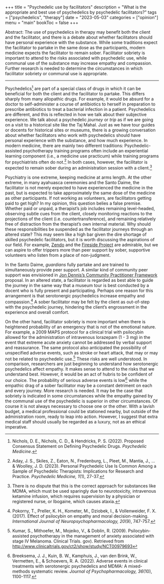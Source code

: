 +++
title = "Psychedelic use by facilitators"
description = "What is the appropriate and best use of psychedelics by psychedelic facilitators?"
tags = ["psychedelics", "therapy"]
date = "2023-05-03"
categories = ["opinion"]
menu = "main"
bookToc = false
+++

Abstract: The use of psychedelics in therapy may benefit both the client and the facilitator, and there is a debate about whether facilitators should have personal experience with the substance. While some traditions expect the facilitator to partake in the same dose as the participants, modern medicine expects the facilitator to remain sober. Facilitator sobriety is important to attend to the risks associated with psychedelic use, while communal use of the substance may increase empathy and compassion. Further research is needed to determine the circumstances in which facilitator sobriety or communal use is appropriate.

---

Psychedelics[^nichols2022] are part of a special class of drugs in which it can be beneficial for both the client and the facilitator to partake. This differs sharply from many allopathic drugs. For example, it would be absurd for a doctor to self-administer a course of antibiotics to herself in preparation to prescribe antibiotics to treat a bacterial infection in a patient. Psychedelics are different, and this is reflected in how we talk about their subjective experience. We talk about a psychedelic *journey* or *trip* as if we are going on a visit to a historical site like the Taj Mahal. Just as we have tour guides or docents for historical sites or museums, there is a growing conversation about whether facilitators who work with psychedelics should have personal experience with the substance, and how much experience. In modern medicine, there are mainly two different traditions: Psychedelic-assisted psychotherapy training programs often include an experiential learning component (i.e., a medicine use practicum) while training programs for psychiatrists often do not.[^aday2023] In both cases, however, the facilitator is expected to remain sober during an administration session with a client.[^exceptions]

Psychiatry is one extreme, keeping medicine at arms length. At the other extreme, in many ayahuasca ceremonies and the Santo Daime, the facilitator is not merely expected to have experienced the medicine in the past, but is expected to take approximately the same dose of the medicine as other participants. If not working as volunteers, are facilitators getting paid to get high? In my opinion, this question belies a false premise. Whether paid or unpaid, a therapist’s job includes remaining level-headed, observing subtle cues from the client, closely monitoring reactions to the projections of the client (i.e. countertransference), and remaining relatively free of distraction from the therapist’s own internal material. Why should these responsibilities be suspended as the facilitator journeys through an altered state? This may seem like a high bar given the dire shortage of skilled psychedelic facilitators, but it is worth discussing the aspirations of our field. For example, [Zendo](https://zendoproject.org/) and the [Fireside Project](https://firesideproject.org/) are admirable, but we can aspire to offer trippers more than peer support by sober, supportive volunteers who listen from a place of non-judgment.

In the Santo Daime, *guardians* fully partake and are trained to simultaneously provide peer support. A similar kind of community peer support was envisioned in [Jon Dennis’s Community Practitioner Framework](https://chacruna.net/the-community-practitioner-framework-for-psilocybin-services-under-the-oregon-psilocybin-services-act-a-primer/) proposal. In an altered state, a facilitator is regarded as best able to guide the journey in the same way that a museum tour is best conducted by a docent who is fully present and participating. Perhaps one reason for this arrangement is that serotonergic psychedelics increase empathy and compassion.[^pokorny2017] A sober facilitator may be felt by the client as out-of-step with the psychedelic journey, hindering the client’s engrossment in the experience and overall comfort.

On the other hand, facilitator sobriety is more important when there is heightened probability of an emergency that is not of the emotional nature. For example, a 2009 MAPS protocol for a clinical trial with psilocybin allowed for the administration of intravenous lorazepam (1 - 3 mg) in the event that extreme acute anxiety cannot be addressed by verbal support and reassurance. The same protocol also anticipated the possibility of unspecified adverse events, such as stroke or heart attack, that may or may not be related to psychedelic use.[^kumar2009] These risks are well understood. In comparison, researchers are just beginning to understand how serotonergic psychedelics affect empathy. It makes sense to attend to the risks that we understand best. However, it would be an act of hubris to be confident of our choice. The probability of serious adverse events is low[^breeksema2022] while the empathic drag of a sober facilitator may be a constant detriment on each and every journey. More research is needed. It may be the case that sobriety is indicated in some circumstances while the empathy gained by the communal use of the psychedelic is superior in other circumstances. Of course it is not always necessary to choose one or the other. With a lavish budget, a medical professional could be stationed nearby, but outside of the administration room, ready to leap into action. However, I suggest that extra medical staff should usually be regarded as a luxury, not as an ethical imperative.

[^nichols2022]: Nichols, D. E., Nichols, C. D., & Hendricks, P. S. (2022). Proposed Consensus Statement on Defining Psychedelic Drugs. *Psychedelic Medicine*.

[^aday2023]: Aday, J. S., Skiles, Z., Eaton, N., Fredenburg, L., Pleet, M., Mantia, J., ... & Woolley, J. D. (2023). Personal Psychedelic Use Is Common Among a Sample of Psychedelic Therapists: Implications for Research and Practice. *Psychedelic Medicine, 1*(1), 27-37.

[^exceptions]: There is no dispute that this is the correct approach for substances like MDMA, which must be used sparingly due to neurotoxicity, intravenous ketamine infusion, which requires supervision by a physician or registered nurse, or Ibogaine, which causes ataxia.

[^pokorny2017]: Pokorny, T., Preller, K. H., Kometer, M., Dziobek, I., & Vollenweider, F. X. (2017). Effect of psilocybin on empathy and moral decision-making. *International Journal of Neuropsychopharmacology, 20*(9), 747-757.

[^kumar2009]: Kumar, S., Mithoefer, M., Mojeiko, V., & Doblin, R. (2009). Psilocybin-assisted psychotherapy in the management of anxiety associated with stage IV Melanoma. Clinical Trials. gov). Retrieved from http://www.clinicaltrials.gov/ct2/show/study/NCT00979693

[^breeksema2022]: Breeksema, J. J., Kuin, B. W., Kamphuis, J., van den Brink, W., Vermetten, E., & Schoevers, R. A. (2022). Adverse events in clinical treatments with serotonergic psychedelics and MDMA: A mixed-methods systematic review. *Journal of Psychopharmacology, 36*(10), 1100-1117.
